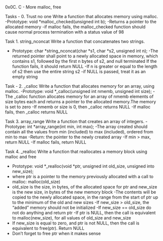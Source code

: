 0x0C. C - More malloc, free

Tasks - 0. Trust no one
Write a function that allocates memory using malloc.
-Prototype: void *malloc_checked(unsigned int b);
-Returns a pointer to the allocated memory
-if malloc fails, the malloc_checked function should cause normal process
termination with a status value of 98


Task 1. string_nconcat
Write a function that concatenates two strings.
- Prototype: char *string_nconcat(char *s1, char *s2, unsigned int n);
-The returned pointer shall point to a newly allocated space in memory, which
contains s1,
 followed by the first n bytes of s2, and null terminated If the function fails,
 it should return NULL
 -If n is greater or equal to the length of s2 then use the entire string s2
 -if NULL is passed, treat it as an empty string


Task - 2. _calloc
Write a function that allocates memory for an array, using malloc.
-Prototype: void *_calloc(unsigned int nmemb, unsigned int size);
-The _calloc function allocates memory for an array of nmemb elements of
size bytes each and
 returns a pointer to the allocated memory.The memory is set to zero
 -If nmemb or size is 0, then _calloc returns NULL
 -If malloc fails, then _calloc returns NULL

Task 3. array_range
Write a function that creates an array of integers.
-Prototype: int *array_range(int min, int max);
-The array created should contain all the values from min (included) to max
(included), ordered from min to max
-Return: the pointer to the newly created array
-If min > max, return NULL
-If malloc fails, return NULL


Task 4. _realloc
Write a function that reallocates a memory block using malloc and free
- Prototype: void *_realloc(void *ptr, unsigned int old_size, unsigned into
new_size);
- where ptr is a pointer to the memory previously allocated with a call to
malloc: malloc(old_size)
- old_size is the size, in bytes, of the allocated space for ptr
 and new_size is the new size, in bytes of the new memory block
-The contents will be copied to the newly allocated space, in the range from
the start of ptr up to the minimum of the old and new sizes
 -If new_size > old_size, the “added” memory should not be initialized
-If new_size == old_size do not do anything and return ptr
-If ptr is NULL, then the call is equivalent to malloc(new_size),
for all values of old_size and new_size
- If new_size is equal to zero, and ptr is not NULL, then the call is equivalent
to free(ptr). Return NULL
- Don’t forget to free ptr when it makes sense